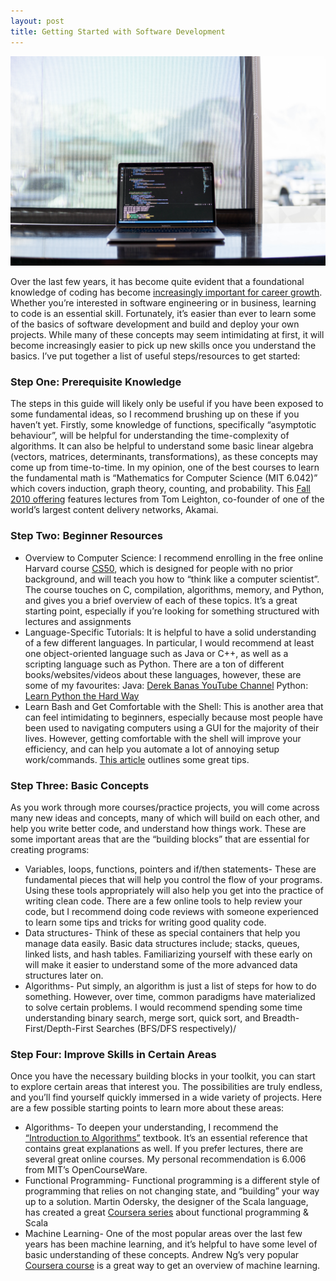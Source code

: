 ```yaml
---
layout: post
title: Getting Started with Software Development
---
```

![](/images/max-nelson-taiuG8CPKAQ-unsplash.jpg)

Over the last few years, it has become quite evident that a foundational knowledge of coding has become [increasingly important for career growth](https://www.fastcompany.com/3060883/why-coding-is-the-job-skill-of-the-future-for-everyone). Whether you’re interested in software engineering or in business, learning to code is an essential skill. Fortunately, it’s easier than ever to learn some of the basics of software development and build and deploy your own projects. While many of these concepts may seem intimidating at first, it will become increasingly easier to pick up new skills once you understand the basics. I’ve put together a list of useful steps/resources to get started:

<!--excerpt-->

### Step One: Prerequisite Knowledge

The steps in this guide will likely only be useful if you have been exposed to some fundamental ideas, so I recommend brushing up on these if you haven’t yet. Firstly, some knowledge of functions, specifically “asymptotic behaviour”, will be helpful for understanding the time-complexity of algorithms. It can also be helpful to understand some basic linear algebra (vectors, matrices, determinants, transformations), as these concepts may come up from time-to-time. In my opinion, one of the best courses to learn the fundamental math is “Mathematics for Computer Science (MIT 6.042)” which covers induction, graph theory, counting, and probability. This [Fall 2010 offering](https://ocw.mit.edu/courses/electrical-engineering-and-computer-science/6-042j-mathematics-for-computer-science-fall-2010/) features lectures from Tom Leighton, co-founder of one of the world’s largest content delivery networks, Akamai.

### Step Two: Beginner Resources

- Overview to Computer Science: I recommend enrolling in the free online Harvard course [CS50](https://www.edx.org/course/cs50s-introduction-to-computer-science), which is designed for people with no prior background, and will teach you how to “think like a computer scientist”. The course touches on C, compilation, algorithms, memory, and Python, and gives you a brief overview of each of these topics. It’s a great starting point, especially if you’re looking for something structured with lectures and assignments
- Language-Specific Tutorials: It is helpful to have a solid understanding of a few different languages. In particular, I would recommend at least one object-oriented language such as Java or C++, as well as a scripting language such as Python. There are a ton of different books/websites/videos about these languages, however, these are some of my favourites:
Java: [Derek Banas YouTube Channel](https://www.youtube.com/user/derekbanas)
Python: [Learn Python the Hard Way](https://learnpythonthehardway.org/book/)
- Learn Bash and Get Comfortable with the Shell: This is another area that can feel intimidating to beginners, especially because most people have been used to navigating computers using a GUI for the majority of their lives. However, getting comfortable with the shell will improve your efficiency, and can help you automate a lot of annoying setup work/commands. [This article](https://dev.to/awwsmm/101-bash-commands-and-tips-for-beginners-to-experts-30je) outlines some great tips.

### Step Three: Basic Concepts

As you work through more courses/practice projects, you will come across many new ideas and concepts, many of which will build on each other, and help you write better code, and understand how things work. These are some important areas that are the “building blocks” that are essential for creating programs:
- Variables, loops, functions, pointers and if/then statements- These are fundamental pieces that will help you control the flow of your programs. Using these tools appropriately will also help you get into the practice of writing clean code. There are a few online tools to help review your code, but I recommend doing code reviews with someone experienced to learn some tips and tricks for writing good quality code.
- Data structures- Think of these as special containers that help you manage data easily. Basic data structures include; stacks, queues, linked lists, and hash tables. Familiarizing yourself with these early on will make it easier to understand some of the more advanced data structures later on.
- Algorithms- Put simply, an algorithm is just a list of steps for how to do something. However, over time, common paradigms have materialized to solve certain problems. I would recommend spending some time understanding binary search, merge sort, quick sort, and Breadth-First/Depth-First Searches (BFS/DFS respectively)/


### Step Four: Improve Skills in Certain Areas

Once you have the necessary building blocks in your toolkit, you can start to explore certain areas that interest you. The possibilities are truly endless, and you’ll find yourself quickly immersed in a wide variety of projects. Here are a few possible starting points to learn more about these areas:
- Algorithms- To deepen your understanding, I recommend the [“Introduction to Algorithms”](https://en.wikipedia.org/wiki/Introduction_to_Algorithms) textbook. It’s an essential reference that contains great explanations as well. If you prefer lectures, there are several great online courses. My personal recommendation is 6.006 from MIT’s OpenCourseWare.
- Functional Programming- Functional programming is a different style of programming that relies on not changing state, and “building” your way up to a solution. Martin Odersky, the designer of the Scala language, has created a great [Coursera series](https://www.coursera.org/learn/progfun1) about functional programming & Scala
- Machine Learning- One of the most popular areas over the last few years has been machine learning, and it’s helpful to have some level of basic understanding of these concepts. Andrew Ng’s very popular [Coursera course](https://www.coursera.org/learn/machine-learning) is a great way to get an overview of machine learning.

